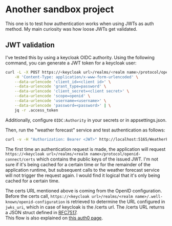 # Another sandbox project
This one is to test how authentication works when using JWTs as auth
method. My main curiosity was how loose JWTs get validated.

## JWT validation
I've tested this by using a keycloak OIDC authority. Using the following
command, you can generate a JWT token for a keycloak user:
```bash
curl -L -X POST https://<keycloak url>/realms/<realm name>/protocol/openid-connect/token \
    -H 'Content-Type: application/x-www-form-urlencoded' \
    --data-urlencode 'client_id=<client id>' \
    --data-urlencode 'grant_type=password' \
    --data-urlencode 'client_secret=<client secret>' \
    --data-urlencode 'scope=openid' \
    --data-urlencode 'username=<username>' \
    --data-urlencode 'password=<password>' | \
    jq -r .access_token
```

Additionally, configure `OIDC:Authority` in your secrets or in appsettings.json.

Then, run the "weather forecast" service and test authentication as follows:
```bash
curl -v -H "Authorization: Bearer <JWT>" http://localhost:5165/WeatherForecast
```

The first time an authentication request is made, the application will request `https://<keycloak url>/realms/<realm name>/protocol/openid-connect/certs`
which contains the public keys of the issued JWT. I'm not sure if it's being
cached for a certain time or for the remainder of the application runtime,
but subsequent calls to the weather forecast service will not trigger the request
again. I would find it logical that it's only being cached for a certain time.

The certs URL mentioned above is coming from the OpenID configuration.
Before the certs call, `https://<keycloak url>/realms/<realm name>/.well-known/openid-configuration`
is retrieved to determine the URL configured in `jwks_uri`, which in case of
keycloak is the /certs url. The /certs URL returns a JSON struct defined in [RFC7517](https://datatracker.ietf.org/doc/html/rfc7517).   
This flow is also explained on [this auth0 page](https://auth0.com/docs/secure/tokens/json-web-tokens/locate-json-web-key-sets).
